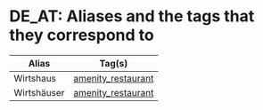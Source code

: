# DE_AT: Aliases and the tags that they correspond to

Alias | Tag(s) 
--- | --- 
Wirtshaus |  [amenity\_restaurant](https://taginfo.openstreetmap.org/tags/amenity=restaurant)
Wirtshäuser |  [amenity\_restaurant](https://taginfo.openstreetmap.org/tags/amenity=restaurant)
